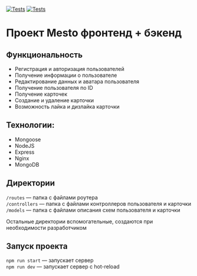 [![Tests](../../actions/workflows/tests-13-sprint.yml/badge.svg)](../../actions/workflows/tests-13-sprint.yml) [![Tests](../../actions/workflows/tests-14-sprint.yml/badge.svg)](../../actions/workflows/tests-14-sprint.yml)
# Проект Mesto фронтенд + бэкенд

## Функциональность
* Регистрация и авторизация пользователей
* Получение информации о пользователе
* Редактирование данных и аватара пользователя
* Получение пользователя по ID
* Получение карточек
* Создание и удаление карточки
* Возможность лайка и дизлайка карточки

## Технологии:
* Mongoose
* NodeJS
* Express
* Nginx
* MongoDB

## Директории

`/routes` — папка с файлами роутера  
`/controllers` — папка с файлами контроллеров пользователя и карточки   
`/models` — папка с файлами описания схем пользователя и карточки  
  
Остальные директории вспомогательные, создаются при необходимости разработчиком

## Запуск проекта

`npm run start` — запускает сервер   
`npm run dev` — запускает сервер с hot-reload
